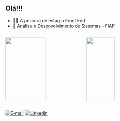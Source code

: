 ## Olá!!!

- 👩‍💻 A procura de estágio Front End. 
- 📖 Análise e Desenvolvimento de Sistemas - FIAP  

##
<a href="https://github.com/BelAraujj/github-readme-stats">
  <img height=200 width="50%" align="center" src="https://github-readme-stats.vercel.app/api?username=BelAraujj&show_icons=true&theme=dracula" />
</a>
<a href="https://github.com/BelAraujj/convoychat">
  <img height=200 width="42%" align="center" src="https://github-readme-stats.vercel.app/api/top-langs?username=BelAraujj&show_icons=true&theme=dracula&layout=compact&langs_count=8&card_width=200" />
</a>

##
[![E-mail](https://img.shields.io/badge/Gmail-D14836?style=for-the-badge&logo=gmail&logoColor=white)](geisebelsantos012@gmail.com) 
[![Linkedin](	https://img.shields.io/badge/LinkedIn-0077B5?style=for-the-badge&logo=linkedin&logoColor=white)](linkedin.com/in/geisebel-araujo-3409b224b)
